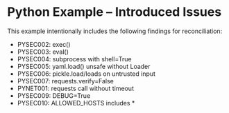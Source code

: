 # Python Example – Introduced Issues

This example intentionally includes the following findings for reconciliation:

- PYSEC002: exec()
- PYSEC003: eval()
- PYSEC004: subprocess with shell=True
- PYSEC005: yaml.load() unsafe without Loader
- PYSEC006: pickle.load/loads on untrusted input
- PYSEC007: requests.verify=False
- PYNET001: requests call without timeout
- PYSEC009: DEBUG=True
- PYSEC010: ALLOWED_HOSTS includes *
